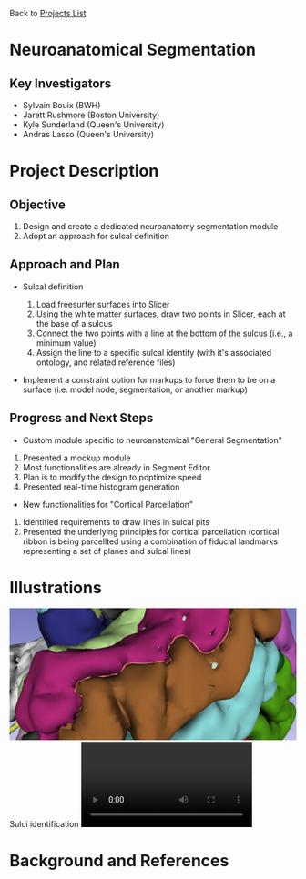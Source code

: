 Back to [Projects List](../../README.md#ProjectsList)

# Neuroanatomical Segmentation

## Key Investigators

- Sylvain Bouix (BWH)
- Jarett Rushmore (Boston University)
- Kyle Sunderland (Queen's University)
- Andras Lasso (Queen's University)

# Project Description

<!-- Add a short paragraph describing the project. -->

## Objective

<!-- Describe here WHAT you would like to achieve (what you will have as end result). -->
1. Design and create a dedicated neuroanatomy segmentation module 
1. Adopt an approach for sulcal definition

## Approach and Plan
<!-- Describe here HOW you would like to achieve the objectives stated above. -->
- Sulcal definition
  1. Load freesurfer surfaces into Slicer
  1. Using the white matter surfaces, draw two points in Slicer, each at the base of a sulcus
  1. Connect the two points with a line at the bottom of the sulcus (i.e., a minimum value)
  1. Assign the line to a specific sulcal identity (with it's associated ontology, and related reference files)

- Implement a constraint option for markups to force them to be on a surface (i.e. model node, segmentation, or another markup)

## Progress and Next Steps

<!-- Update this section as you make progress, describing of what you have ACTUALLY DONE. If there are specific steps that you could not complete then you can describe them here, too. -->
- Custom module specific to neuroanatomical "General Segmentation"
1. Presented a mockup module
1. Most functionalities are already in Segment Editor
1. Plan is to modify the design to poptimize speed
1. Presented real-time histogram generation

- New functionalities for "Cortical Parcellation"
1. Identified requirements to draw lines in sulcal pits
1. Presented the underlying principles for cortical parcellation (cortical ribbon is being parcellted using a combination of fiducial landmarks representing a set of planes and sulcal lines) 

# Illustrations
![](Segmentation1.png)
Sulci identification
![Video of Sulci Tracing](https://www.dropbox.com/s/jolgfuswscm7eb3/brainsuite_demo.wmv?dl=0)

# Background and References

<!-- If you developed any software, include link to the source code repository. If possible, also add links to sample data, and to any relevant publications. -->
